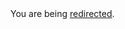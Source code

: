 <html><body>You are being <a href="https://raw.githubusercontent.com/activescott/lessmsi/master/README.md">redirected</a>.</body></html>